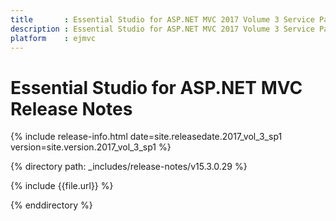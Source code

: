 ```yaml
---
title       : Essential Studio for ASP.NET MVC 2017 Volume 3 Service Pack 1 Release Notes
description : Essential Studio for ASP.NET MVC 2017 Volume 3 Service Pack 1 Release Notes
platform    : ejmvc
---
```


# Essential Studio for ASP.NET MVC Release Notes

{% include release-info.html date=site.releasedate.2017_vol_3_sp1 version=site.version.2017_vol_3_sp1 %} 

{% directory path: _includes/release-notes/v15.3.0.29 %}

{% include {{file.url}} %}

{% enddirectory %}
